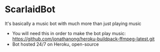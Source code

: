 # ScarlaidBot
It's basically a music bot with much more than just playing music
- You will need this in order to make the bot play music: https://github.com/jonathanong/heroku-buildpack-ffmpeg-latest.git
- Bot hosted 24/7 on Heroku, open-source

